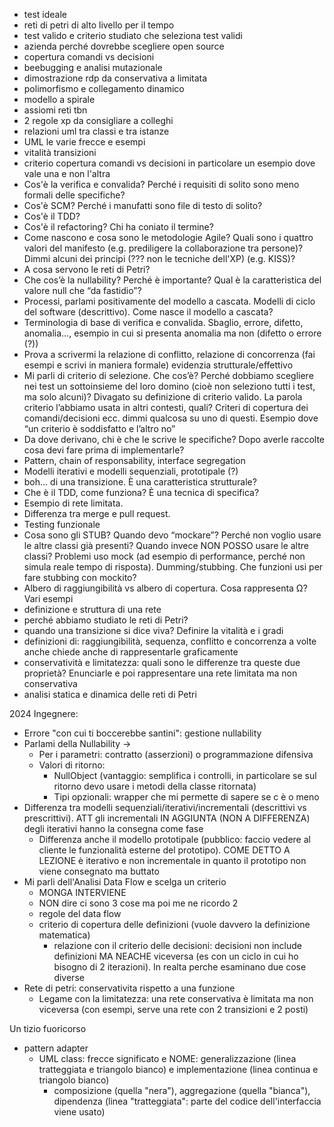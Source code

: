 - test ideale 
- reti di petri di alto livello per il tempo 
- test valido e criterio studiato che seleziona test validi 
- azienda perché dovrebbe scegliere open source 
- copertura comandi vs decisioni 
- beebugging e analisi mutazionale 
- dimostrazione rdp da conservativa a limitata 
- polimorfismo e collegamento dinamico 
- modello a spirale 
- assiomi reti tbn 
- 2 regole xp da consigliare a colleghi 
- relazioni uml tra classi e tra istanze
- UML le varie frecce e esempi 
- vitalità transizioni 
- criterio copertura comandi vs decisioni in particolare un esempio dove vale una e non l'altra
 - Cos'è la verifica e convalida? Perché i requisiti di solito sono meno formali delle specifiche?
- Cos'è SCM? Perché i manufatti sono file di testo di solito?
- Cos'è il TDD?
- Cos'è il refactoring? Chi ha coniato il termine? 
- Come nascono e cosa sono le metodologie Agile? Quali sono i quattro valori del manifesto (e.g. prediligere la collaborazione tra persone)? Dimmi alcuni dei principi (??? non le tecniche dell'XP) (e.g. KISS)?
- A cosa servono le reti di Petri?
- Che cos’è la nullability? Perché è importante? Qual è la caratteristica del valore null che “da fastidio”? 
- Processi, parlami positivamente del modello a cascata. Modelli di ciclo del software (descrittivo). Come nasce il modello a cascata? 
- Terminologia di base di verifica e convalida. Sbaglio, errore, difetto, anomalia…, esempio in cui si presenta anomalia ma non (difetto o errore (?)) 
- Prova a scrivermi la relazione di conflitto, relazione di concorrenza (fai esempi e scrivi in maniera formale) evidenzia strutturale/effettivo 
- Mi parli di criterio di selezione. Che cos’è? Perché dobbiamo scegliere nei test un sottoinsieme del loro domino (cioè non seleziono tutti i test, ma solo alcuni)? Divagato su definizione di criterio valido. La parola criterio l’abbiamo usata in altri contesti, quali? Criteri di copertura dei comandi/decisioni ecc. dimmi qualcosa su uno di questi. Esempio dove “un criterio è soddisfatto e l’altro no” 
- Da dove derivano, chi è che le scrive le specifiche? Dopo averle raccolte cosa devi fare prima di implementarle?
- Pattern, chain of responsability, interface segregation 
- Modelli iterativi e modelli sequenziali, prototipale (?) 
- boh... di una transizione. È una caratteristica strutturale? 
- Che è il TDD, come funziona? È una tecnica di specifica?
- Esempio di rete limitata. 
- Differenza tra merge e pull request.
- Testing funzionale
- Cosa sono gli STUB? Quando devo “mockare”? Perché non voglio usare le altre classi già presenti? Quando invece NON POSSO usare le altre classi? Problemi uso mock (ad esempio di performance, perché non simula reale tempo di risposta). Dumming/stubbing. Che funzioni usi per fare stubbing con mockito? 
- Albero di raggiungibilità vs albero di copertura. Cosa rappresenta Ω? Vari esempi 
- definizione e struttura di una rete 
- perché abbiamo studiato le reti di Petri? 
- quando una transizione si dice viva? Definire la vitalità e i gradi 
- definizioni di: raggiungibilità, sequenza, conflitto e concorrenza a volte anche chiede anche di rappresentarle graficamente 
- conservatività e limitatezza: quali sono le differenze tra queste due proprietà? Enunciarle e poi rappresentare una rete limitata ma non conservativa 
- analisi statica e dinamica delle reti di Petri

2024
Ingegnere:
- Errore "con cui ti boccerebbe santini": gestione nullability
- Parlami della Nullability -> 
	- Per i parametri: contratto (asserzioni) o programmazione difensiva  
	- Valori di ritorno: 
		- NullObject (vantaggio: semplifica i controlli, in particolare se sul ritorno devo usare i metodi della classe ritornata)
		- Tipi opzionali: wrapper che mi permette di sapere se c è o meno
- Differenza tra modelli sequenziali/iterativi/incrementali (descrittivi vs prescrittivi). ATT gli incrementali IN AGGIUNTA (NON A DIFFERENZA) degli iterativi hanno la consegna come fase
	- Differenza anche il modello prototipale (pubblico: faccio vedere al cliente le funzionalità esterne del prototipo). COME DETTO A LEZIONE è iterativo e non incrementale in quanto il prototipo non viene consegnato ma buttato 
- Mi parli dell'Analisi Data Flow e scelga un criterio
	- MONGA INTERVIENE
	- NON dire ci sono 3 cose ma poi me ne ricordo 2
	- regole del data flow
	- criterio di copertura delle definizioni (vuole davvero la definizione matematica) 
		- relazione con il criterio delle decisioni: decisioni non include definizioni MA NEACHE viceversa (es con un ciclo in cui ho bisogno di 2 iterazioni). In realta perche esaminano due cose diverse
- Rete di petri: conservativita rispetto a una funzione 
	- Legame con la limitatezza: una rete conservativa è limitata ma non viceversa (con esempi, serve una rete con 2 transizioni e 2 posti)

Un tizio fuoricorso
- pattern adapter
	- UML class: frecce significato e NOME: generalizzazione (linea tratteggiata e triangolo bianco) e implementazione (linea continua e triangolo bianco)
		- composizione (quella "nera"), aggregazione (quella "bianca"), dipendenza (linea "tratteggiata": parte del codice dell'interfaccia viene usato)